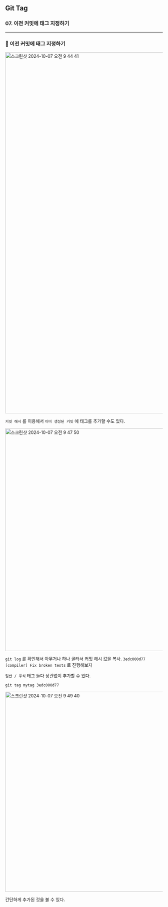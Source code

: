 ## Git Tag

### 07. 이전 커밋에 태그 지정하기

---

### 📌 이전 커밋에 태그 지정하기

<img width="1152" alt="스크린샷 2024-10-07 오전 9 44 41" src="https://github.com/user-attachments/assets/4bc11b4f-a92a-4b2a-bef8-966a02bb9216">

`커밋 해시` 를 이용해서 `이미 생성된 커밋` 에 태그를 추가할 수도 있다.

<img width="710" alt="스크린샷 2024-10-07 오전 9 47 50" src="https://github.com/user-attachments/assets/c9a77984-eac8-487d-8fe8-77a35838430a">

`git log` 를 확인해서 아무거나 하나 골라서 커밋 해시 값을 복사.
`3edc000d77 [compiler] Fix broken tests`
로 진행해보자

`일반 / 주석` 태그 둘다 상관없이 추가할 수 있다.

`git tag mytag 3edc000d77`

<img width="638" alt="스크린샷 2024-10-07 오전 9 49 40" src="https://github.com/user-attachments/assets/521fe4c5-f995-43df-966a-3d14499a0861">

간단하게 추가된 것을 볼 수 있다.
